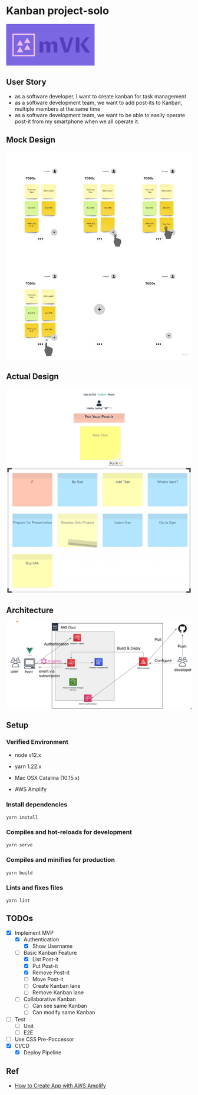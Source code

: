 # Kanban project-solo

<img src="./logo.png" width=240px/>

## User Story
- as a software developer, I want to create kanban for task management
- as a software development team, we want to add post-its to Kanban, multiple members at the same time
- as a software development team, we want to be able to easily operate post-it from my smartphone when we all operate it.

## Mock Design
![](./MVP-mock.jpg)

## Actual Design
![](./screen.png)

## Architecture
![](./architecture.png)

## Setup

### Verified Environment
- node v12.x
- yarn 1.22.x

- Mac OSX Catalina (10.15.x)
- AWS Amplify

### Install dependencies
```
yarn install
```

### Compiles and hot-reloads for development
```
yarn serve
```

### Compiles and minifies for production
```
yarn build
```

### Lints and fixes files
```
yarn lint
```

## TODOs
- [x] Implement MVP
    - [x] Authentication
        - [x] Show Username
    - [ ] Basic Kanban Feature
        - [x] List Post-it
        - [x] Put Post-it
        - [x] Remove Post-it
        - [ ] Move Post-it
        - [ ] Create Kanban lane
        - [ ] Remove Kanban lane
    - [ ] Collaborative Kanban
        - [ ] Can see same Kanban
        - [ ] Can modify same Kanban
- [ ] Test
    - [ ] Unit
    - [ ] E2E
- [ ] Use CSS Pre-Poccessor
- [x] CI/CD
    - [x] Deploy Pipeline

## Ref
- [How to Create App with AWS Amplify](https://aws.amazon.com/jp/builders-flash/202008/amplify-crud-app/)
